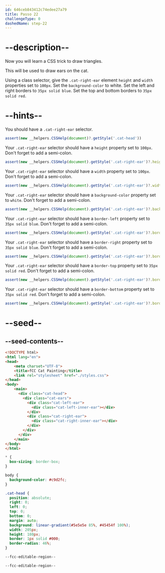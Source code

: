 ```yaml
---
id: 646ceb843412c74edee27a79
title: Passo 22
challengeType: 0
dashedName: step-22
---
```


# --description--

Now you will learn a CSS trick to draw triangles.

This will be used to draw ears on the cat.

Using a class selector, give the `.cat-right-ear` element `height` and `width` properties set to `100px`. Set the `background-color` to white. Set the left and right borders to `35px solid blue`. Set the top and bottom borders to `35px solid red`.

# --hints--

You should have a `.cat-right-ear` selector.

```js
assert(new __helpers.CSSHelp(document)?.getStyle('.cat-head'))
```

Your `.cat-right-ear` selector should have a `height` property set to `100px`. Don't forget to add a semi-colon.

```js
assert(new __helpers.CSSHelp(document).getStyle('.cat-right-ear')?.height === '100px')
```

Your `.cat-right-ear` selector should have a `width` property set to `100px`. Don't forget to add a semi-colon.

```js
assert(new __helpers.CSSHelp(document).getStyle('.cat-right-ear')?.width === '100px')
```

Your `.cat-right-ear` selector should have a `background-color` property set to `white`. Don't forget to add a semi-colon.

```js
assert(new __helpers.CSSHelp(document).getStyle('.cat-right-ear')?.backgroundColor === 'white')
```

Your `.cat-right-ear` selector should have a `border-left` property set to `35px solid blue`. Don't forget to add a semi-colon.

```js
assert(new __helpers.CSSHelp(document).getStyle('.cat-right-ear')?.borderLeft === '35px solid blue')
```

Your `.cat-right-ear` selector should have a `border-right` property set to `35px solid blue`. Don't forget to add a semi-colon.

```js
assert(new __helpers.CSSHelp(document).getStyle('.cat-right-ear')?.borderRight === '35px solid blue')
```

Your `.cat-right-ear` selector should have a `border-top` property set to `35px solid red`. Don't forget to add a semi-colon.

```js
assert(new __helpers.CSSHelp(document).getStyle('.cat-right-ear')?.borderTop === '35px solid red')
```

Your `.cat-right-ear` selector should have a `border-bottom` property set to `35px solid red`. Don't forget to add a semi-colon.

```js
assert(new __helpers.CSSHelp(document).getStyle('.cat-right-ear')?.borderBottom === '35px solid red')
```

# --seed--

## --seed-contents--

```html
<!DOCTYPE html>
<html lang="en">
<head>
    <meta charset="UTF-8">
    <title>fCC Cat Painting</title>
    <link rel="stylesheet" href="./styles.css">
</head>
<body>
    <main>
      <div class="cat-head">
        <div class="cat-ears">
          <div class="cat-left-ear">
            <div class="cat-left-inner-ear"></div>
          </div>
          <div class="cat-right-ear">
            <div class="cat-right-inner-ear"></div>
          </div>
        </div>
      </div>
    </main>
</body>
</html>
```

```css
* {
  box-sizing: border-box;
}

body {
  background-color: #c9d2fc;
}

.cat-head {
  position: absolute;
  right: 0;
  left: 0;
  top: 0;
  bottom: 0;
  margin: auto;
  background: linear-gradient(#5e5e5e 85%, #45454f 100%);
  width: 205px;
  height: 180px;
  border: 1px solid #000;
  border-radius: 46%;
}

--fcc-editable-region--

--fcc-editable-region--
```
